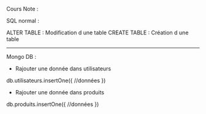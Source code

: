 Cours Note :

SQL normal :

ALTER TABLE : Modification d une table
CREATE TABLE : Création d une table

-------------------------------------

Mongo DB :

- Rajouter une donnée dans utilisateurs

db.utilisateurs.insertOne({
    //données
})


- Rajouter une donnée dans produits

db.produits.insertOne({
    //données
})

